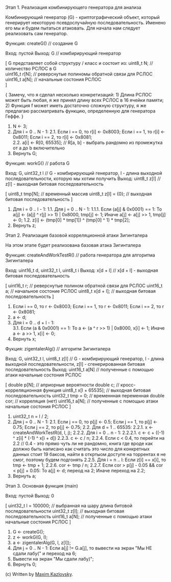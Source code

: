 Этап 1. Реализация комбинирующего генератора для анализа


Комбинирующий генератор (G) - криптографический объект, который генерирует некоторую псевдослучайную последовательность.
Именено его мы и будем пытаться атаковать. Для начала нам следует реализовать сам генератор.


Функция: createG() // создание G 

Вход:  пустой
Выход: G // комбирирующий генератор

[ 
G представляет собой структуру / класс и состоит из:
	uint8_t N;     // количество РСЛОС в G	
	uint16_t r[N]; // реверснутые полиномы обратной связи для РСЛОС
	uint16_t a[N]; // начальные состония РСЛОС	
]
	
{
Замечу, что я сделал несколько конкретизаций: 
	1) Длина РСЛОС может быть любая, я же принял длину всех РСЛОС в 16 ячейки памяти;
	2) Функция f может иметь достаточно сложную структуру, я же предлагаю рассматривать функцию, определенную для генератора Геффе.
}
	
1. N <- 3;
2. Для i = 0 .. N - 1:
	2.1. Если i == 0, то r[i] <- 0x8003; 
		 Если i == 1, то r[i] <- 0x8011;
         Если i == 2, то r[i] <- 0x8081;  		 
	2.2. a[i] <- R[0, 65535]; // R[a, b] - выбрать рандомно из промежутка от a до b включительно
3. Вернуть G;
	
	
Функция: workG() // работа G 

Вход:  G, uint32_t l // G - комбирирующий генератор, l - длина выходной последовательности, которую мы хотим получить
Выход: uint8_t z[l]  // z[l] - выходная битовая последовательность

[
uint8_t tmp[N];     // временный массив
uint8_t z[l] = {0}; // выходная битовая последовательность
]

1. Для i = 0 .. l - 1:
	1.1. Для j = 0 .. N - 1:
		1.1.1. Если (a[j] & 0x0001) == 1:
					То a[j] <- (a[j] ^ r[j] >> 1) | 0x8000, tmp[j] <- 1;
					Иначе a[j] <- a[j] >> 1, tmp[j] <- 0;
	1.2. z[i] <- (tmp[0] * tmp[1]) ^ (tmp[0] ^ 1) * tmp[2];
2. Вернуть z;
		
		
Этап 2. Реализация базовой корреляционной атаки Зигинталера


На этом этапе будет реализована базовая атака Зигинталера


Функция: createAndWorkTestR() // работа генератора для алгоритма Зигинталера

Вход:  uint16_t d, uint32_t l, uint8_t i
Выход: x[d + l] // x[d + l] - выходная битовая последовательность

[
uint16_t r;       // реверснутые полином обратной связи для РСЛОС
uint16_t a;       // начальное состоние РСЛОС
uint8_t x[d + l]; // выходная битовая последовательность
]

1. Если i == 0, то r <- 0x8003; 
   Если i == 1, то r <- 0x8011;
   Если i == 2, то r <- 0x8081;  		 
2. a <- d;
3. Для i = 0 .. d + l - 1:	
	3.1. Если (a & 0x0001) == 1:
		 То a <- (a ^ r >> 1) | 0x8000, x[i] <- 1;
		 Иначе a <- a >> 1, x[i] <- 0;	
4. Вернуть x;


Фукция: zigentalerAlg() // алгоритм Зигинталера

Вход: G, uint32_t l, uint8_t z[l] // G - комбирирующий генератор, l - длина выходной последовательности, z[l] - сгенерированная битовая последовательность
Выход: uint16_t a[N]              // полученные с помощью атаки начальные состония РСЛОС

[
double p[N];          // априорные вероятности
double c;             // кросс-корреляционная функция
uint8_t x[l + 65535]; // выходная битовая последовательность
uint32_t tmp = 0;     // временнная переменная
double cor;           // корреляция (нет)
uint16_t a[N];       // полученные с помощью атаки начальные состония РСЛОС
]

1. uint32_t n = l / 2;
2. Для j = 0 .. N - 1:
		2.1. Если j == 0, то p[j] <- 0.5; 
		     Если j == 1, то p[j] <- 0.75;
			 Если j == 2, то p[j] <- 0.75;
		2.2. Для d = 1 .. 65535:
				2.2.1. x <- createAndWorkTestR(d, l, j);
				2.2.2. Для i = 0 .. n - 1:
							2.2.2.1.  с <- c  + ((-1) ^ z[i] * (-1) ^ x[i + d])
				2.2.3. c <- c / n;
				2.2.4. Если c < 0.4, то перейти на 2.2 // 0.4 - это прямо чуть ли не рандомно, книга где вроде как должно быть написано как считать это число для конкретных данных стоит 19 баксов, найти в откртыом доступе на торрентах я не смог, поэтому будем подгонять
				2.2.5. Для i = n .. l:
							Если z[i] == x[i], то tmp <- tmp + 1;
				2.2.6. cor <- tmp / n;
				2.2.7. Если cor > p[j] - 0.05 && cor < p[j] + 0.05:
						То a[j] <- d; переод на 2;
						Иначе переход на 2.2;
3. Вернуть a;


Этап 3. Основная функция (main)


Вход: пустой
Выход: 0	

[
uint32_t l = 100000; // выбранная на шару длина битовой последовательности
uint32_t z[l]; // выходная битовая последовательность
uint16_t a[N]; // полученные с помощью атаки начальные состония РСЛОС
]

1. G <- createG();
2. z <- workG(G, l);
3. a <- zigentalerAlg(G, l, z[l]);
4. Для j = 0 .. N - 1:
	Если a[j] != G.a[j], то вывести на экран "Мы НЕ сдали лабу(" и переход на 6;
5. Вывести на экран "Мы сдали лабу)";
6. Вернуть 0;

(c) Written by [Maxim Kazlovsky](https://github.com/MaksimKazlovski/). 
